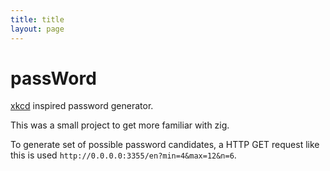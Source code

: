 ```yaml
---
title: title
layout: page
---
```


# passWord

[xkcd](https://xkcd.com/936/) inspired password generator.

This was a small project to get more familiar with zig.

To generate set of possible password candidates, a HTTP GET request like this is used `http://0.0.0.0:3355/en?min=4&max=12&n=6`.


